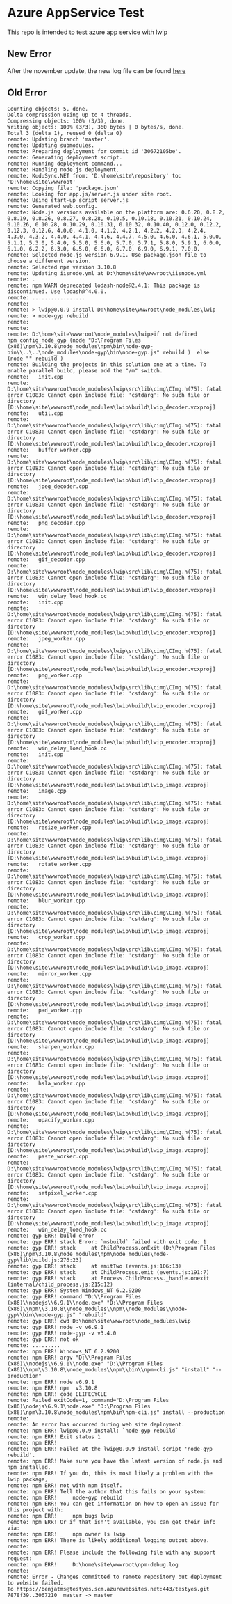# Azure AppService Test

This repo is intended to test azure app service with lwip

## New Error

After the november update, the new log file can be found [here](npm-debug.log)

## Old Error

    Counting objects: 5, done.
    Delta compression using up to 4 threads.
    Compressing objects: 100% (3/3), done.
    Writing objects: 100% (3/3), 360 bytes | 0 bytes/s, done.
    Total 3 (delta 1), reused 0 (delta 0)
    remote: Updating branch 'master'.
    remote: Updating submodules.
    remote: Preparing deployment for commit id '30672105be'.
    remote: Generating deployment script.
    remote: Running deployment command...
    remote: Handling node.js deployment.
    remote: KuduSync.NET from: 'D:\home\site\repository' to: 'D:\home\site\wwwroot'
    remote: Copying file: 'package.json'
    remote: Looking for app.js/server.js under site root.
    remote: Using start-up script server.js
    remote: Generated web.config.
    remote: Node.js versions available on the platform are: 0.6.20, 0.8.2, 0.8.19, 0.8.26, 0.8.27, 0.8.28, 0.10.5, 0.10.18, 0.10.21, 0.10.24, 0.10.26, 0.10.28, 0.10.29, 0.10.31, 0.10.32, 0.10.40, 0.12.0, 0.12.2, 0.12.3, 0.12.6, 4.0.0, 4.1.0, 4.1.2, 4.2.1, 4.2.2, 4.2.3, 4.2.4, 4.3.0, 4.3.2, 4.4.0, 4.4.1, 4.4.6, 4.4.7, 4.5.0, 4.6.0, 4.6.1, 5.0.0, 5.1.1, 5.3.0, 5.4.0, 5.5.0, 5.6.0, 5.7.0, 5.7.1, 5.8.0, 5.9.1, 6.0.0, 6.1.0, 6.2.2, 6.3.0, 6.5.0, 6.6.0, 6.7.0, 6.9.0, 6.9.1, 7.0.0.
    remote: Selected node.js version 6.9.1. Use package.json file to choose a different version.
    remote: Selected npm version 3.10.8
    remote: Updating iisnode.yml at D:\home\site\wwwroot\iisnode.yml
    remote: .
    remote: npm WARN deprecated lodash-node@2.4.1: This package is discontinued. Use lodash@^4.0.0.
    remote: .................
    remote:
    remote: > lwip@0.0.9 install D:\home\site\wwwroot\node_modules\lwip
    remote: > node-gyp rebuild
    remote:
    remote:
    remote: D:\home\site\wwwroot\node_modules\lwip>if not defined npm_config_node_gyp (node "D:\Program Files (x86)\npm\3.10.8\node_modules\npm\bin\node-gyp-bin\\..\..\node_modules\node-gyp\bin\node-gyp.js" rebuild )  else (node "" rebuild )
    remote: Building the projects in this solution one at a time. To enable parallel build, please add the "/m" switch.
    remote:   init.cpp
    remote: D:\home\site\wwwroot\node_modules\lwip\src\lib\cimg\CImg.h(75): fatal error C1083: Cannot open include file: 'cstdarg': No such file or directory [D:\home\site\wwwroot\node_modules\lwip\build\lwip_decoder.vcxproj]
    remote:   util.cpp
    remote: D:\home\site\wwwroot\node_modules\lwip\src\lib\cimg\CImg.h(75): fatal error C1083: Cannot open include file: 'cstdarg': No such file or directory [D:\home\site\wwwroot\node_modules\lwip\build\lwip_decoder.vcxproj]
    remote:   buffer_worker.cpp
    remote: D:\home\site\wwwroot\node_modules\lwip\src\lib\cimg\CImg.h(75): fatal error C1083: Cannot open include file: 'cstdarg': No such file or directory [D:\home\site\wwwroot\node_modules\lwip\build\lwip_decoder.vcxproj]
    remote:   jpeg_decoder.cpp
    remote: D:\home\site\wwwroot\node_modules\lwip\src\lib\cimg\CImg.h(75): fatal error C1083: Cannot open include file: 'cstdarg': No such file or directory [D:\home\site\wwwroot\node_modules\lwip\build\lwip_decoder.vcxproj]
    remote:   png_decoder.cpp
    remote: D:\home\site\wwwroot\node_modules\lwip\src\lib\cimg\CImg.h(75): fatal error C1083: Cannot open include file: 'cstdarg': No such file or directory [D:\home\site\wwwroot\node_modules\lwip\build\lwip_decoder.vcxproj]
    remote:   gif_decoder.cpp
    remote: D:\home\site\wwwroot\node_modules\lwip\src\lib\cimg\CImg.h(75): fatal error C1083: Cannot open include file: 'cstdarg': No such file or directory [D:\home\site\wwwroot\node_modules\lwip\build\lwip_decoder.vcxproj]
    remote:   win_delay_load_hook.cc
    remote:   init.cpp
    remote: D:\home\site\wwwroot\node_modules\lwip\src\lib\cimg\CImg.h(75): fatal error C1083: Cannot open include file: 'cstdarg': No such file or directory [D:\home\site\wwwroot\node_modules\lwip\build\lwip_encoder.vcxproj]
    remote:   jpeg_worker.cpp
    remote: D:\home\site\wwwroot\node_modules\lwip\src\lib\cimg\CImg.h(75): fatal error C1083: Cannot open include file: 'cstdarg': No such file or directory [D:\home\site\wwwroot\node_modules\lwip\build\lwip_encoder.vcxproj]
    remote:   png_worker.cpp
    remote: D:\home\site\wwwroot\node_modules\lwip\src\lib\cimg\CImg.h(75): fatal error C1083: Cannot open include file: 'cstdarg': No such file or directory [D:\home\site\wwwroot\node_modules\lwip\build\lwip_encoder.vcxproj]
    remote:   gif_worker.cpp
    remote: D:\home\site\wwwroot\node_modules\lwip\src\lib\cimg\CImg.h(75): fatal error C1083: Cannot open include file: 'cstdarg': No such file or directory [D:\home\site\wwwroot\node_modules\lwip\build\lwip_encoder.vcxproj]
    remote:   win_delay_load_hook.cc
    remote:   init.cpp
    remote: D:\home\site\wwwroot\node_modules\lwip\src\lib\cimg\CImg.h(75): fatal error C1083: Cannot open include file: 'cstdarg': No such file or directory [D:\home\site\wwwroot\node_modules\lwip\build\lwip_image.vcxproj]
    remote:   image.cpp
    remote: D:\home\site\wwwroot\node_modules\lwip\src\lib\cimg\CImg.h(75): fatal error C1083: Cannot open include file: 'cstdarg': No such file or directory [D:\home\site\wwwroot\node_modules\lwip\build\lwip_image.vcxproj]
    remote:   resize_worker.cpp
    remote: D:\home\site\wwwroot\node_modules\lwip\src\lib\cimg\CImg.h(75): fatal error C1083: Cannot open include file: 'cstdarg': No such file or directory [D:\home\site\wwwroot\node_modules\lwip\build\lwip_image.vcxproj]
    remote:   rotate_worker.cpp
    remote: D:\home\site\wwwroot\node_modules\lwip\src\lib\cimg\CImg.h(75): fatal error C1083: Cannot open include file: 'cstdarg': No such file or directory [D:\home\site\wwwroot\node_modules\lwip\build\lwip_image.vcxproj]
    remote:   blur_worker.cpp
    remote: D:\home\site\wwwroot\node_modules\lwip\src\lib\cimg\CImg.h(75): fatal error C1083: Cannot open include file: 'cstdarg': No such file or directory [D:\home\site\wwwroot\node_modules\lwip\build\lwip_image.vcxproj]
    remote:   crop_worker.cpp
    remote: D:\home\site\wwwroot\node_modules\lwip\src\lib\cimg\CImg.h(75): fatal error C1083: Cannot open include file: 'cstdarg': No such file or directory [D:\home\site\wwwroot\node_modules\lwip\build\lwip_image.vcxproj]
    remote:   mirror_worker.cpp
    remote: D:\home\site\wwwroot\node_modules\lwip\src\lib\cimg\CImg.h(75): fatal error C1083: Cannot open include file: 'cstdarg': No such file or directory [D:\home\site\wwwroot\node_modules\lwip\build\lwip_image.vcxproj]
    remote:   pad_worker.cpp
    remote: D:\home\site\wwwroot\node_modules\lwip\src\lib\cimg\CImg.h(75): fatal error C1083: Cannot open include file: 'cstdarg': No such file or directory [D:\home\site\wwwroot\node_modules\lwip\build\lwip_image.vcxproj]
    remote:   sharpen_worker.cpp
    remote: D:\home\site\wwwroot\node_modules\lwip\src\lib\cimg\CImg.h(75): fatal error C1083: Cannot open include file: 'cstdarg': No such file or directory [D:\home\site\wwwroot\node_modules\lwip\build\lwip_image.vcxproj]
    remote:   hsla_worker.cpp
    remote: D:\home\site\wwwroot\node_modules\lwip\src\lib\cimg\CImg.h(75): fatal error C1083: Cannot open include file: 'cstdarg': No such file or directory [D:\home\site\wwwroot\node_modules\lwip\build\lwip_image.vcxproj]
    remote:   opacify_worker.cpp
    remote: D:\home\site\wwwroot\node_modules\lwip\src\lib\cimg\CImg.h(75): fatal error C1083: Cannot open include file: 'cstdarg': No such file or directory [D:\home\site\wwwroot\node_modules\lwip\build\lwip_image.vcxproj]
    remote:   paste_worker.cpp
    remote: D:\home\site\wwwroot\node_modules\lwip\src\lib\cimg\CImg.h(75): fatal error C1083: Cannot open include file: 'cstdarg': No such file or directory [D:\home\site\wwwroot\node_modules\lwip\build\lwip_image.vcxproj]
    remote:   setpixel_worker.cpp
    remote: D:\home\site\wwwroot\node_modules\lwip\src\lib\cimg\CImg.h(75): fatal error C1083: Cannot open include file: 'cstdarg': No such file or directory [D:\home\site\wwwroot\node_modules\lwip\build\lwip_image.vcxproj]
    remote:   win_delay_load_hook.cc
    remote: gyp ERR! build error
    remote: gyp ERR! stack Error: `msbuild` failed with exit code: 1
    remote: gyp ERR! stack     at ChildProcess.onExit (D:\Program Files (x86)\npm\3.10.8\node_modules\npm\node_modules\node-gyp\lib\build.js:276:23)
    remote: gyp ERR! stack     at emitTwo (events.js:106:13)
    remote: gyp ERR! stack     at ChildProcess.emit (events.js:191:7)
    remote: gyp ERR! stack     at Process.ChildProcess._handle.onexit (internal/child_process.js:215:12)
    remote: gyp ERR! System Windows_NT 6.2.9200
    remote: gyp ERR! command "D:\\Program Files (x86)\\nodejs\\6.9.1\\node.exe" "D:\\Program Files (x86)\\npm\\3.10.8\\node_modules\\npm\\node_modules\\node-gyp\\bin\\node-gyp.js" "rebuild"
    remote: gyp ERR! cwd D:\home\site\wwwroot\node_modules\lwip
    remote: gyp ERR! node -v v6.9.1
    remote: gyp ERR! node-gyp -v v3.4.0
    remote: gyp ERR! not ok
    remote: .........
    remote: npm ERR! Windows_NT 6.2.9200
    remote: npm ERR! argv "D:\\Program Files (x86)\\nodejs\\6.9.1\\node.exe" "D:\\Program Files (x86)\\npm\\3.10.8\\node_modules\\npm\\bin\\npm-cli.js" "install" "--production"
    remote: npm ERR! node v6.9.1
    remote: npm ERR! npm  v3.10.8
    remote: npm ERR! code ELIFECYCLE
    remote: Failed exitCode=1, command="D:\Program Files (x86)\nodejs\6.9.1\node.exe" "D:\Program Files (x86)\npm\3.10.8\node_modules\npm\bin\npm-cli.js" install --production
    remote:
    remote: An error has occurred during web site deployment.
    remote: npm ERR! lwip@0.0.9 install: `node-gyp rebuild`
    remote: npm ERR! Exit status 1
    remote: npm ERR!
    remote: npm ERR! Failed at the lwip@0.0.9 install script 'node-gyp rebuild'.
    remote: npm ERR! Make sure you have the latest version of node.js and npm installed.
    remote: npm ERR! If you do, this is most likely a problem with the lwip package,
    remote: npm ERR! not with npm itself.
    remote: npm ERR! Tell the author that this fails on your system:
    remote: npm ERR!     node-gyp rebuild
    remote: npm ERR! You can get information on how to open an issue for this project with:
    remote: npm ERR!     npm bugs lwip
    remote: npm ERR! Or if that isn't available, you can get their info via:
    remote: npm ERR!     npm owner ls lwip
    remote: npm ERR! There is likely additional logging output above.
    remote:
    remote: npm ERR! Please include the following file with any support request:
    remote: npm ERR!     D:\home\site\wwwroot\npm-debug.log
    remote:
    remote: Error - Changes committed to remote repository but deployment to website failed.
    To https://benjatms@testyes.scm.azurewebsites.net:443/testyes.git
    7878f39..3067210  master -> master